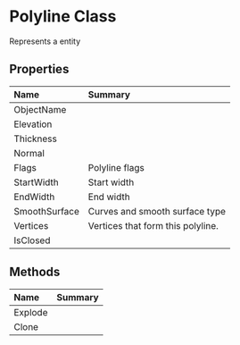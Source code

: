 # Polyline Class

Represents a <see cref="T:ACadSharp.Entities.Polyline" /> entity

## Properties

| Name | Summary | 
| :- | :- | 
| ObjectName |  | 
| Elevation |  | 
| Thickness |  | 
| Normal |  | 
| Flags | Polyline flags | 
| StartWidth | Start width | 
| EndWidth | End width | 
| SmoothSurface | Curves and smooth surface type | 
| Vertices | Vertices that form this polyline. | 
| IsClosed |  | 

## Methods

| Name | Summary | 
| :- | :- | 
| Explode |  | 
| Clone |  | 

